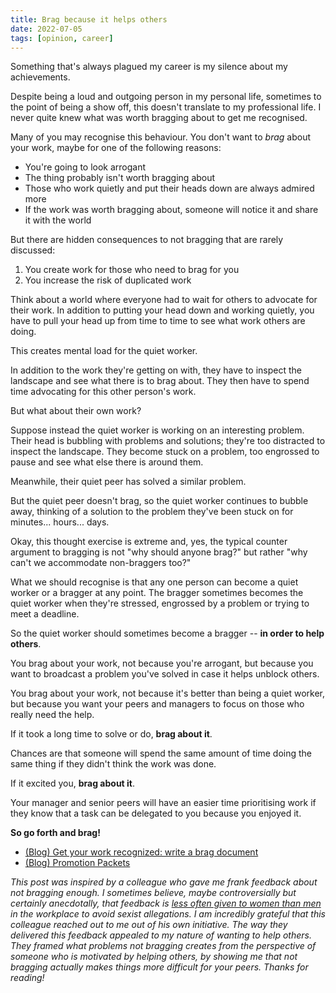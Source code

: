 ```yaml
---
title: Brag because it helps others
date: 2022-07-05
tags: [opinion, career]
---
```


Something that's always plagued my career is my silence about my achievements.

Despite being a loud and outgoing person in my personal life, sometimes to the point of being a show off, this doesn't translate to my professional life. I never quite knew what was worth bragging about to get me recognised.

Many of you may recognise this behaviour. You don't want to _brag_ about your work, maybe for one of the following reasons:

* You're going to look arrogant
* The thing probably isn't worth bragging about
* Those who work quietly and put their heads down are always admired more
* If the work was worth bragging about, someone will notice it and share it with the world

But there are hidden consequences to not bragging that are rarely discussed:

1. You create work for those who need to brag for you
2. You increase the risk of duplicated work

Think about a world where everyone had to wait for others to advocate for their work. In addition to putting your head down and working quietly, you have to pull your head up from time to time to see what work others are doing.

This creates mental load for the quiet worker.

In addition to the work they're getting on with, they have to inspect the landscape and see what there is to brag about. They then have to spend time advocating for this other person's work.

But what about their own work?

Suppose instead the quiet worker is working on an interesting problem. Their head is bubbling with problems and solutions; they're too distracted to inspect the landscape. They become stuck on a problem, too engrossed to pause and see what else there is around them.

Meanwhile, their quiet peer has solved a similar problem.

But the quiet peer doesn't brag, so the quiet worker continues to bubble away, thinking of a solution to the problem they've been stuck on for minutes... hours... days.

Okay, this thought exercise is extreme and, yes, the typical counter argument to bragging is not "why should anyone brag?" but rather "why can't we accommodate non-braggers too?"

What we should recognise is that any one person can become a quiet worker or a bragger at any point. The bragger sometimes becomes the quiet worker when they're stressed, engrossed by a problem or trying to meet a deadline.

So the quiet worker should sometimes become a bragger -- **in order to help others**.

You brag about your work, not because you're arrogant, but because you want to broadcast a problem you've solved in case it helps unblock others.

You brag about your work, not because it's better than being a quiet worker, but because you want your peers and managers to focus on those who really need the help.

If it took a long time to solve or do, **brag about it**.

Chances are that someone will spend the same amount of time doing the same thing if they didn't think the work was done.

If it excited you, **brag about it**.

Your manager and senior peers will have an easier time prioritising work if they know that a task can be delegated to you because you enjoyed it.

**So go forth and brag!**

* [(Blog) Get your work recognized: write a brag document][1]
* [(Blog) Promotion Packets][2]



_This post was inspired by a colleague who gave me frank feedback about not bragging enough. I sometimes believe, maybe controversially but certainly anecdotally, that feedback is [less often given to women than men](https://femfosec.com/men-clamming-up/) in the workplace to avoid sexist allegations. I am incredibly grateful that this colleague reached out to me out of his own initiative. The way they delivered this feedback appealed to my nature of wanting to help others. They framed what problems not bragging creates from the perspective of someone who is motivated by helping others, by showing me that not bragging actually makes things more difficult for your peers. Thanks for reading!_

<!-- References -->

[1]: <https://staffeng.com/guides/promo-packets> (Promotion Packets, by StaffEng)
[2]: <https://jvns.ca/blog/brag-documents/> (Write a brag document, by Julia Evans)
